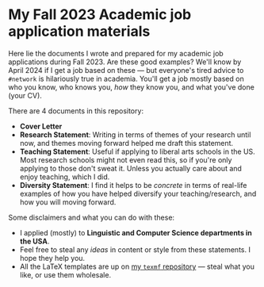 # My Fall 2023 Academic job application materials

Here lie the documents I wrote and prepared for my academic job applications during Fall 2023. Are these good examples? We'll know by April 2024 if I get a job based on these &mdash; but everyone's tired advice to ```#network``` is hilariously true in academia. You'll get a job mostly based on who you know, who knows you, *how* they know you, and what you've done (your CV). 

There are 4 documents in this repository:

- **Cover Letter**
- **Research Statement**: Writing in terms of themes of your research until now, and themes moving forward helped me draft this statement.
- **Teaching Statement**: Useful if applying to liberal arts schools in the US. Most research schools might not even read this, so if you're only applying to those don't sweat it. Unless you actually care about and enjoy teaching, which I did.
- **Diversity Statement**: I find it helps to be *concrete* in terms of real-life examples of how you have helped diversify your teaching/research, and how you will moving forward. 

Some disclaimers and what you can do with these:
- I applied (mostly) to **Linguistic and Computer Science departments in the USA**. 
- Feel free to steal any *ideas* in content or style from these statements. I hope they help you.
- All the LaTeX templates are up on [my ```texmf``` repository](https://github.com/venkatasg/texmf) &mdash; steal what you like, or use them wholesale.
